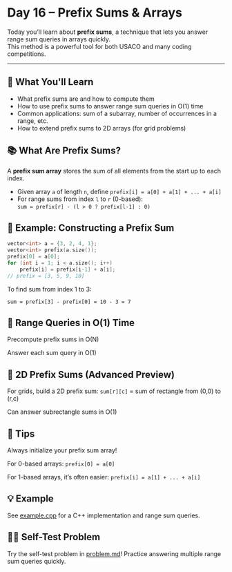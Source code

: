 # Day 16 – Prefix Sums & Arrays

Today you’ll learn about **prefix sums**, a technique that lets you answer range sum queries in arrays quickly.  
This method is a powerful tool for both USACO and many coding competitions.

---

## 📌 What You'll Learn

- What prefix sums are and how to compute them
- How to use prefix sums to answer range sum queries in O(1) time
- Common applications: sum of a subarray, number of occurrences in a range, etc.
- How to extend prefix sums to 2D arrays (for grid problems)


## 📚 What Are Prefix Sums?

A **prefix sum array** stores the sum of all elements from the start up to each index.

- Given array `a` of length `n`, define `prefix[i] = a[0] + a[1] + ... + a[i]`
- For range sums from index `l` to `r` (0-based):  
  `sum = prefix[r] - (l > 0 ? prefix[l-1] : 0)`


## 📝 Example: Constructing a Prefix Sum

```cpp
vector<int> a = {3, 2, 4, 1};
vector<int> prefix(a.size());
prefix[0] = a[0];
for (int i = 1; i < a.size(); i++)
    prefix[i] = prefix[i-1] + a[i];
// prefix = [3, 5, 9, 10]
```

To find sum from index 1 to 3:

`sum = prefix[3] - prefix[0] = 10 - 3 = 7`

## 🔢 Range Queries in O(1) Time
Precompute prefix sums in O(N)

Answer each sum query in O(1)

## 📝 2D Prefix Sums (Advanced Preview)
For grids, build a 2D prefix sum: `sum[r][c]` = sum of rectangle from (0,0) to (r,c)

Can answer subrectangle sums in O(1)

## 📝 Tips
Always initialize your prefix sum array!

For 0-based arrays: `prefix[0] = a[0]`

For 1-based arrays, it’s often easier: `prefix[i] = a[1] + ... + a[i]`

## 💡 Example
See [example.cpp](./example.cpp) for a C++ implementation and range sum queries.

## 🏋️‍♂️ Self-Test Problem
Try the self-test problem in [problem.md](./problem.md)!
Practice answering multiple range sum queries quickly.